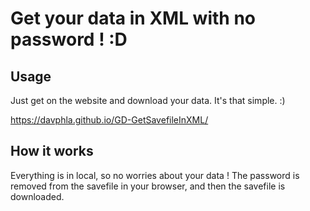 # Get your data in XML with no password ! :D

## Usage

Just get on the website and download your data. It's that simple. :)

https://davphla.github.io/GD-GetSavefileInXML/

## How it works

Everything is in local, so no worries about your data ! The password is removed from the savefile in your browser, and then the savefile is downloaded.


